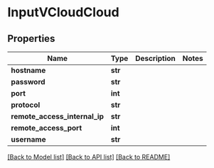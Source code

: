 # InputVCloudCloud

## Properties
Name | Type | Description | Notes
------------ | ------------- | ------------- | -------------
**hostname** | **str** |  | 
**password** | **str** |  | 
**port** | **int** |  | 
**protocol** | **str** |  | 
**remote_access_internal_ip** | **str** |  | 
**remote_access_port** | **int** |  | 
**username** | **str** |  | 

[[Back to Model list]](../README.md#documentation-for-models) [[Back to API list]](../README.md#documentation-for-api-endpoints) [[Back to README]](../README.md)


